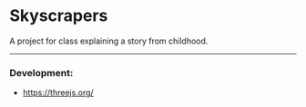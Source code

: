 # Skyscrapers

A project for class explaining a story from childhood. 

-------

### Development: 
- https://threejs.org/
